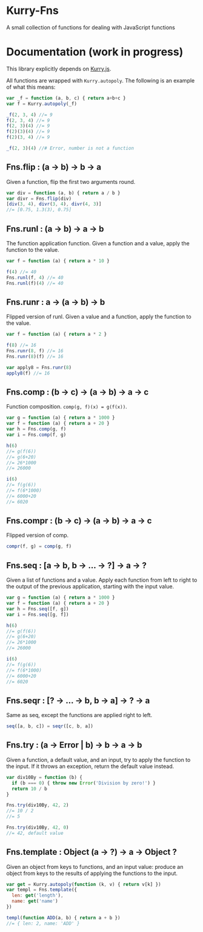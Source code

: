 # Kurry-Fns

A small collection of functions for dealing with JavaScript functions


# Documentation (work in progress)

This library explicitly depends on [Kurry.js](https://github.com/LiamGoodacre/Kurry).

All functions are wrapped with `Kurry.autopoly`.
The following is an example of what this means:

```js
var _f = function (a, b, c) { return a+b+c }
var f = Kurry.autopoly(_f)

_f(2, 3, 4) //= 9
f(2, 3, 4) //= 9
f(2, 3)(4) //= 9
f(2)(3)(4) //= 9
f(2)(3, 4) //= 9

_f(2, 3)(4) //# Error, number is not a function
```


## Fns.flip : (a &rarr; b) &rarr; b &rarr; a

Given a function, flip the first two arguments round.

```js
var div = function (a, b) { return a / b }
var divr = Fns.flip(div)
[div(3, 4), divr(3, 4), divr(4, 3)]
//= [0.75, 1.3(3), 0.75]
```


## Fns.runl : (a &rarr; b) &rarr; a &rarr; b

The function application function.  Given a function and
a value, apply the function to the value.

```js
var f = function (a) { return a * 10 }

f(4) //= 40
Fns.runl(f, 4) //= 40
Fns.runl(f)(4) //= 40
```


## Fns.runr : a &rarr; (a &rarr; b) &rarr; b

Flipped version of runl.  Given a value and a function,
apply the function to the value.

```js
var f = function (a) { return a * 2 }

f(8) //= 16
Fns.runr(8, f) //= 16
Fns.runr(8)(f) //= 16

var apply8 = Fns.runr(8)
apply8(f) //= 16
```


## Fns.comp : (b &rarr; c) &rarr; (a &rarr; b) &rarr; a &rarr; c

Function composition.  `comp(g, f)(x) = g(f(x))`.

```js
var g = function (a) { return a * 1000 }
var f = function (a) { return a + 20 }
var h = Fns.comp(g, f)
var i = Fns.comp(f, g)

h(6)
//= g(f(6))
//= g(6+20)
//= 26*1000
//= 26000

i(6)
//= f(g(6))
//= f(6*1000)
//= 6000+20
//= 6020
```


## Fns.compr : (b &rarr; c) &rarr; (a &rarr; b) &rarr; a &rarr; c

Flipped version of comp.

```js
compr(f, g) = comp(g, f)
```


## Fns.seq : [a &rarr; b, b &rarr; &hellip; &rarr; ?] &rarr; a &rarr; ?

Given a list of functions and a value.  Apply each function from
left to right to the output of the previous application, starting
with the input value.

```js
var g = function (a) { return a * 1000 }
var f = function (a) { return a + 20 }
var h = Fns.seq([f, g])
var i = Fns.seq([g, f])

h(6)
//= g(f(6))
//= g(6+20)
//= 26*1000
//= 26000

i(6)
//= f(g(6))
//= f(6*1000)
//= 6000+20
//= 6020
```


## Fns.seqr : [? &rarr; &hellip; &rarr; b, b &rarr; a] &rarr; ? &rarr; a

Same as seq, except the functions are applied right to left.

```js
seq([a, b, c]) = seqr([c, b, a])
```


## Fns.try : (a &rarr; Error | b) &rarr; b &rarr; a &rarr; b

Given a function, a default value, and an input, try to apply the function
to the input.  If it throws an exception, return the default value instead.

```js
var div10By = function (b) {
  if (b === 0) { throw new Error('Division by zero!') }
  return 10 / b
}

Fns.try(div10By, 42, 2)
//= 10 / 2
//= 5

Fns.try(div10By, 42, 0)
//= 42, default value
```


## Fns.template : Object (a &rarr; ?) &rarr; a &rarr; Object ?

Given an object from keys to functions, and an input value: produce an
object from keys to the results of applying the functions to the input.

```js
var get = Kurry.autopoly(function (k, v) { return v[k] })
var templ = Fns.template({
  len: get('length'),
  name: get('name')
})

templ(function ADD(a, b) { return a + b })
//= { len: 2, name: 'ADD' }
```


